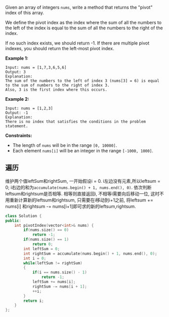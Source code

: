 Given an array of integers `nums`, write a method that returns the "pivot" index of this array.

We define the pivot index as the index where the sum of all the numbers to the left of the index is equal to the sum of all the numbers to the right of the index.

If no such index exists, we should return -1. If there are multiple pivot indexes, you should return the left-most pivot index.

 

**Example 1:**

```
Input: nums = [1,7,3,6,5,6]
Output: 3
Explanation:
The sum of the numbers to the left of index 3 (nums[3] = 6) is equal to the sum of numbers to the right of index 3.
Also, 3 is the first index where this occurs.
```

**Example 2:**

```
Input: nums = [1,2,3]
Output: -1
Explanation:
There is no index that satisfies the conditions in the problem statement.
```

 

**Constraints:**

- The length of `nums` will be in the range `[0, 10000]`.
- Each element `nums[i]` will be an integer in the range `[-1000, 1000]`.

## 遍历

维护两个值leftSum和rightSum, 一开始假设i = 0. i左边没有元素,所以leftsum = 0; i右边的和为`accumulate(nums.begin() + 1, nums.end(), 0)`. 依次判断leftsum和rightsum是否相等. 相等则直接返回i, 不相等i需要向后移动一位, 这时不用重新计算新的leftsum和rightsum, 只需要在i移动到i+1之前, 将leftsum += nums[i] 和rightsum -= nums[i+1]即可求的新的leftsum,rightsum.

```c++
class Solution {
public:
    int pivotIndex(vector<int>& nums) {
        if(nums.size() == 0)
            return -1;
        if(nums.size() == 1)
            return 0;
        int leftSum = 0;
        int rightSum = accumulate(nums.begin() + 1, nums.end(), 0);
        int i = 0;
        while(leftSum != rightSum)
        {
            if(i == nums.size() - 1)
                return -1;
            leftSum += nums[i];
            rightSum -= nums[i + 1];
            ++i;
        }
        return i;
    }
};
```


